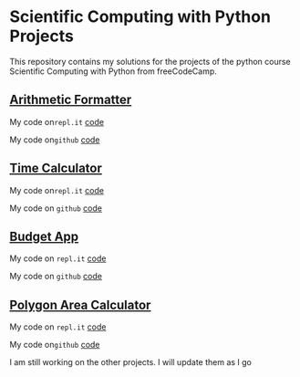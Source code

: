 # Scientific Computing with Python Projects
This repository contains my solutions for the projects of the python course Scientific Computing with Python from freeCodeCamp.

## [Arithmetic Formatter](https://www.freecodecamp.org/learn/scientific-computing-with-python/scientific-computing-with-python-projects/arithmetic-formatter)
My code on`repl.it` [code](https://replit.com/@VarunKanna1/boilerplate-arithmetic-formatter)

My code on`github` [code](https://github.com/varun-kanna/scientific-computing-with-python/tree/main/arithmetic_arranger)

## [Time Calculator](https://www.freecodecamp.org/learn/scientific-computing-with-python/scientific-computing-with-python-projects/time-calculator)
My code on`repl.it` [code](https://replit.com/@VarunKanna1/boilerplate-time-calculator)

My code on `github` [code](https://github.com/varun-kanna/scientific-computing-with-python/tree/main/time_calculator)

## [Budget App](https://www.freecodecamp.org/learn/scientific-computing-with-python/scientific-computing-with-python-projects/budget-app)
My code on `repl.it` [code](https://replit.com/@VarunKanna1/boilerplate-budget-app)

My code on `github` [code](https://github.com/varun-kanna/scientific-computing-with-python/tree/main/budget_app)

## [Polygon Area Calculator](https://www.freecodecamp.org/learn/scientific-computing-with-python/scientific-computing-with-python-projects/polygon-area-calculator)
My code on `repl.it` [code](https://replit.com/@VarunKanna1/boilerplate-polygon-area-calculator)

My code on`github` [code](https://github.com/varun-kanna/scientific-computing-with-python/tree/main/polygon_area_calculator)

I am still working on the other projects. I will update them as I go
